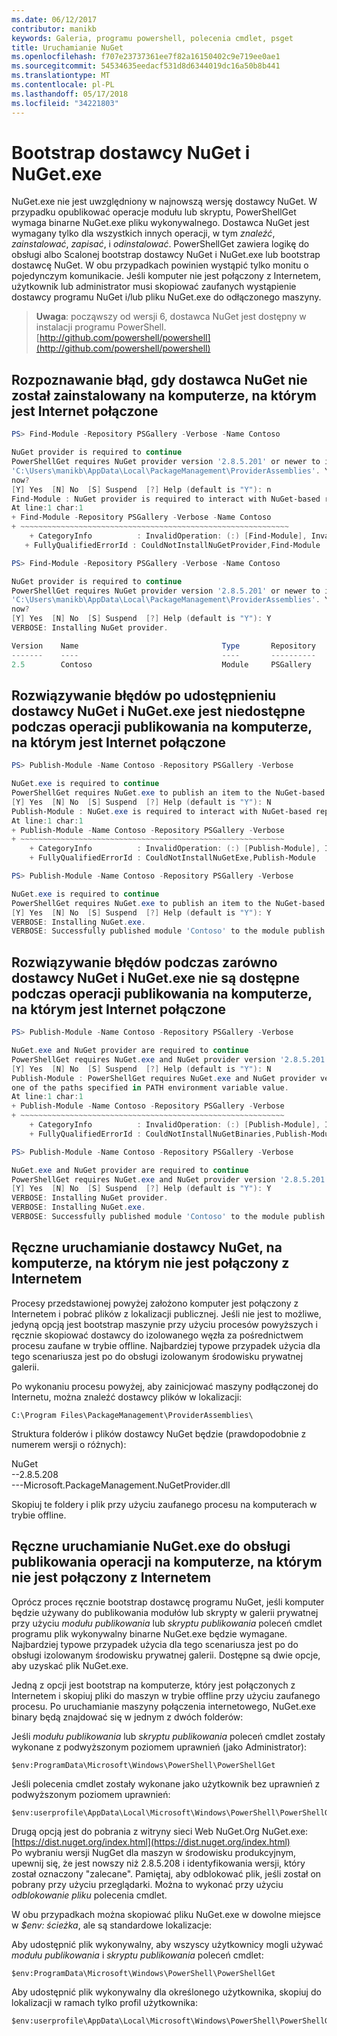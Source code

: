 ```yaml
---
ms.date: 06/12/2017
contributor: manikb
keywords: Galeria, programu powershell, polecenia cmdlet, psget
title: Uruchamianie NuGet
ms.openlocfilehash: f707e23737361ee7f82a16150402c9e719ee0ae1
ms.sourcegitcommit: 54534635eedacf531d8d6344019dc16a50b8b441
ms.translationtype: MT
ms.contentlocale: pl-PL
ms.lasthandoff: 05/17/2018
ms.locfileid: "34221803"
---
```

# <a name="bootstrap-the-nuget-provider-and-nugetexe"></a>Bootstrap dostawcy NuGet i NuGet.exe

NuGet.exe nie jest uwzględniony w najnowszą wersję dostawcy NuGet.
W przypadku opublikować operacje modułu lub skryptu, PowerShellGet wymaga binarne NuGet.exe pliku wykonywalnego.
Dostawca NuGet jest wymagany tylko dla wszystkich innych operacji, w tym *znaleźć*, *zainstalować*, *zapisać*, i *odinstalować*.
PowerShellGet zawiera logikę do obsługi albo Scalonej bootstrap dostawcy NuGet i NuGet.exe lub bootstrap dostawcę NuGet.
W obu przypadkach powinien wystąpić tylko monitu o pojedynczym komunikacie.
Jeśli komputer nie jest połączony z Internetem, użytkownik lub administrator musi skopiować zaufanych wystąpienie dostawcy programu NuGet i/lub pliku NuGet.exe do odłączonego maszyny.

>**Uwaga**: począwszy od wersji 6, dostawca NuGet jest dostępny w instalacji programu PowerShell. [http://github.com/powershell/powershell](http://github.com/powershell/powershell)

## <a name="resolving-error-when-the-nuget-provider-has-not-been-installed-on-a-machine-that-is-internet-connected"></a>Rozpoznawanie błąd, gdy dostawca NuGet nie został zainstalowany na komputerze, na którym jest Internet połączone

```powershell
PS> Find-Module -Repository PSGallery -Verbose -Name Contoso

NuGet provider is required to continue
PowerShellGet requires NuGet provider version '2.8.5.201' or newer to interact with NuGet-based repositories. The NuGet provider must be available in 'C:\Program Files\PackageManagement\ProviderAssemblies' or
'C:\Users\manikb\AppData\Local\PackageManagement\ProviderAssemblies'. You can also install the NuGet provider by running 'Install-PackageProvider -Name NuGet -MinimumVersion 2.8.5.201 -Force'. Do you want PowerShellGet to install and import the NuGet provider
now?
[Y] Yes  [N] No  [S] Suspend  [?] Help (default is "Y"): n
Find-Module : NuGet provider is required to interact with NuGet-based repositories. Please ensure that '2.8.5.201' or newer version of NuGet provider is installed.
At line:1 char:1
+ Find-Module -Repository PSGallery -Verbose -Name Contoso
+ ~~~~~~~~~~~~~~~~~~~~~~~~~~~~~~~~~~~~~~~~~~~~~~~~~~~~~~~~~~~~
    + CategoryInfo          : InvalidOperation: (:) [Find-Module], InvalidOperationException
   + FullyQualifiedErrorId : CouldNotInstallNuGetProvider,Find-Module

PS> Find-Module -Repository PSGallery -Verbose -Name Contoso

NuGet provider is required to continue
PowerShellGet requires NuGet provider version '2.8.5.201' or newer to interact with NuGet-based repositories. The NuGet provider must be available in 'C:\Program Files\PackageManagement\ProviderAssemblies' or
'C:\Users\manikb\AppData\Local\PackageManagement\ProviderAssemblies'. You can also install the NuGet provider by running 'Install-PackageProvider -Name NuGet -MinimumVersion 2.8.5.201 -Force'. Do you want PowerShellGet to install and import the NuGet provider
now?
[Y] Yes  [N] No  [S] Suspend  [?] Help (default is "Y"): Y
VERBOSE: Installing NuGet provider.

Version    Name                                Type       Repository           Description
-------    ----                                ----       ----------           -----------
2.5        Contoso                             Module     PSGallery        Contoso module
```

## <a name="resolving-error-when-the-nuget-provider-is-available-and-nugetexe-is-not-available-during-the-publish-operation-on-a-machine-that-is-internet-connected"></a>Rozwiązywanie błędów po udostępnieniu dostawcy NuGet i NuGet.exe jest niedostępne podczas operacji publikowania na komputerze, na którym jest Internet połączone

```powershell
PS> Publish-Module -Name Contoso -Repository PSGallery -Verbose

NuGet.exe is required to continue
PowerShellGet requires NuGet.exe to publish an item to the NuGet-based repositories. NuGet.exe must be available under one of the paths specified in PATH environment variable value. Do you want PowerShellGet to install NuGet.exe now?
[Y] Yes  [N] No  [S] Suspend  [?] Help (default is "Y"): N
Publish-Module : NuGet.exe is required to interact with NuGet-based repositories. Please ensure that NuGet.exe is available under one of the paths specified in PATH environment variable value.
At line:1 char:1
+ Publish-Module -Name Contoso -Repository PSGallery -Verbose
+ ~~~~~~~~~~~~~~~~~~~~~~~~~~~~~~~~~~~~~~~~~~~~~~~~~~~~~~~~~~~
    + CategoryInfo          : InvalidOperation: (:) [Publish-Module], InvalidOperationException
    + FullyQualifiedErrorId : CouldNotInstallNuGetExe,Publish-Module

PS> Publish-Module -Name Contoso -Repository PSGallery -Verbose

NuGet.exe is required to continue
PowerShellGet requires NuGet.exe to publish an item to the NuGet-based repositories. NuGet.exe must be available under one of the paths specified in PATH environment variable value. Do you want PowerShellGet to install NuGet.exe now?
[Y] Yes  [N] No  [S] Suspend  [?] Help (default is "Y"): Y
VERBOSE: Installing NuGet.exe.
VERBOSE: Successfully published module 'Contoso' to the module publish location 'https://www.powershellgallery.com/api/v2/'. Please allow few minutes for 'Contoso' to show up in the search results.
```

## <a name="resolving-error-when-both-nuget-provider-and-nugetexe-are-not-available-during-the-publish-operation-on-a-machine-that-is-internet-connected"></a>Rozwiązywanie błędów podczas zarówno dostawcy NuGet i NuGet.exe nie są dostępne podczas operacji publikowania na komputerze, na którym jest Internet połączone

```powershell
PS> Publish-Module -Name Contoso -Repository PSGallery -Verbose

NuGet.exe and NuGet provider are required to continue
PowerShellGet requires NuGet.exe and NuGet provider version '2.8.5.201' or newer to interact with the NuGet-based repositories. Do you want PowerShellGet to install both NuGet.exe and NuGet provider now?
[Y] Yes  [N] No  [S] Suspend  [?] Help (default is "Y"): N
Publish-Module : PowerShellGet requires NuGet.exe and NuGet provider version '2.8.5.201' or newer to interact with the NuGet-based repositories. Please ensure that '2.8.5.201' or newer version of NuGet provider is installed and NuGet.exe is available under
one of the paths specified in PATH environment variable value.
At line:1 char:1
+ Publish-Module -Name Contoso -Repository PSGallery -Verbose
+ ~~~~~~~~~~~~~~~~~~~~~~~~~~~~~~~~~~~~~~~~~~~~~~~~~~~~~~~~~~~
    + CategoryInfo          : InvalidOperation: (:) [Publish-Module], InvalidOperationException
    + FullyQualifiedErrorId : CouldNotInstallNuGetBinaries,Publish-Module

PS> Publish-Module -Name Contoso -Repository PSGallery -Verbose

NuGet.exe and NuGet provider are required to continue
PowerShellGet requires NuGet.exe and NuGet provider version '2.8.5.201' or newer to interact with the NuGet-based repositories. Do you want PowerShellGet to install both NuGet.exe and NuGet provider now?
[Y] Yes  [N] No  [S] Suspend  [?] Help (default is "Y"): Y
VERBOSE: Installing NuGet provider.
VERBOSE: Installing NuGet.exe.
VERBOSE: Successfully published module 'Contoso' to the module publish location 'https://www.powershellgallery.com/api/v2/'. Please allow few minutes for 'Contoso' to show up in the search results.
```

## <a name="manually-bootstrapping-the-nuget-provider-on-a-machine-that-is-not-connected-to-the-internet"></a>Ręczne uruchamianie dostawcy NuGet, na komputerze, na którym nie jest połączony z Internetem

Procesy przedstawionej powyżej założono komputer jest połączony z Internetem i pobrać plików z lokalizacji publicznej.
Jeśli nie jest to możliwe, jedyną opcją jest bootstrap maszynie przy użyciu procesów powyższych i ręcznie skopiować dostawcy do izolowanego węzła za pośrednictwem procesu zaufane w trybie offline.
Najbardziej typowe przypadek użycia dla tego scenariusza jest po do obsługi izolowanym środowisku prywatnej galerii.

Po wykonaniu procesu powyżej, aby zainicjować maszyny podłączonej do Internetu, można znaleźć dostawcy plików w lokalizacji:

```
C:\Program Files\PackageManagement\ProviderAssemblies\
```

Struktura folderów i plików dostawcy NuGet będzie (prawdopodobnie z numerem wersji o różnych):

NuGet<br>
--2.8.5.208<br>
---Microsoft.PackageManagement.NuGetProvider.dll

Skopiuj te foldery i plik przy użyciu zaufanego procesu na komputerach w trybie offline.

## <a name="manually-bootstrapping-nugetexe-to-support-publish-operations-on-a-machine-that-is-not-connected-to-the-internet"></a>Ręczne uruchamianie NuGet.exe do obsługi publikowania operacji na komputerze, na którym nie jest połączony z Internetem

Oprócz proces ręcznie bootstrap dostawcę programu NuGet, jeśli komputer będzie używany do publikowania modułów lub skrypty w galerii prywatnej przy użyciu *modułu publikowania* lub *skryptu publikowania* poleceń cmdlet programu plik wykonywalny binarne NuGet.exe będzie wymagane.
Najbardziej typowe przypadek użycia dla tego scenariusza jest po do obsługi izolowanym środowisku prywatnej galerii.
Dostępne są dwie opcje, aby uzyskać plik NuGet.exe.

Jedną z opcji jest bootstrap na komputerze, który jest połączonych z Internetem i skopiuj pliki do maszyn w trybie offline przy użyciu zaufanego procesu.
Po uruchamianie maszyny połączenia internetowego, NuGet.exe binary będą znajdować się w jednym z dwóch folderów:

Jeśli *modułu publikowania* lub *skryptu publikowania* poleceń cmdlet zostały wykonane z podwyższonym poziomem uprawnień (jako Administrator):

```
$env:ProgramData\Microsoft\Windows\PowerShell\PowerShellGet
```

Jeśli polecenia cmdlet zostały wykonane jako użytkownik bez uprawnień z podwyższonym poziomem uprawnień:

```
$env:userprofile\AppData\Local\Microsoft\Windows\PowerShell\PowerShellGet\
```

Drugą opcją jest do pobrania z witryny sieci Web NuGet.Org NuGet.exe: [https://dist.nuget.org/index.html](https://dist.nuget.org/index.html)<br>
Po wybraniu wersji NugGet dla maszyn w środowisku produkcyjnym, upewnij się, że jest nowszy niż 2.8.5.208 i identyfikowania wersji, który został oznaczony "zalecane".
Pamiętaj, aby odblokować plik, jeśli został on pobrany przy użyciu przeglądarki.
Można to wykonać przy użyciu *odblokowanie pliku* polecenia cmdlet.

W obu przypadkach można skopiować pliku NuGet.exe w dowolne miejsce w *$env: ścieżka*, ale są standardowe lokalizacje:

Aby udostępnić plik wykonywalny, aby wszyscy użytkownicy mogli używać *modułu publikowania* i *skryptu publikowania* poleceń cmdlet:

```
$env:ProgramData\Microsoft\Windows\PowerShell\PowerShellGet
```

Aby udostępnić plik wykonywalny dla określonego użytkownika, skopiuj do lokalizacji w ramach tylko profil użytkownika:

```
$env:userprofile\AppData\Local\Microsoft\Windows\PowerShell\PowerShellGet\
```